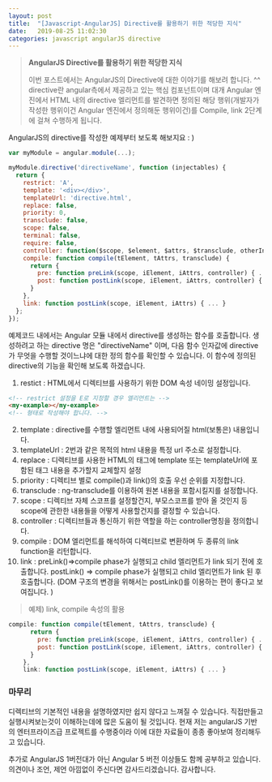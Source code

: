 ```yaml
---
layout: post
title:  "[Javascript-AngularJS] Directive를 활용하기 위한 적당한 지식"
date:   2019-08-25 11:02:30
categories: javascript angularJS directive
---
```


>  **AngularJS Directive를 활용하기 위한 적당한 지식**
>  
> 이번 포스트에서는 AngularJS의 Directive에 대한 이야기를 해보려 합니다. ^^ directive란 angular측에서 제공하고 있는 핵심 컴포넌트이며 대개 Angular 엔진에서 HTML 내의 directive 엘리먼트를 발견하면 정의된 해당 행위(개발자가 작성한 행위이건 Angular 엔진에서 정의해둔 행위이건)를 Compile, link 2단계에 걸쳐 수행하게 됩니다.

AngularJS의 directive를 작성한 예제부터 보도록 해보지요 : )
```js
var myModule = angular.module(...);  

myModule.directive('directiveName', function (injectables) {  
  return {
    restrict: 'A',
    template: '<div></div>',
    templateUrl: 'directive.html',
    replace: false,
    priority: 0,
    transclude: false,
    scope: false,
    terminal: false,
    require: false,
    controller: function($scope, $element, $attrs, $transclude, otherInjectables) { ... },
    compile: function compile(tElement, tAttrs, transclude) {
      return {
        pre: function preLink(scope, iElement, iAttrs, controller) { ... },
        post: function postLink(scope, iElement, iAttrs, controller) { ... }
      }
    },
    link: function postLink(scope, iElement, iAttrs) { ... }
  };
});
```
예제코드 내에서는 Angular 모듈 내에서 directive를 생성하는 함수를 호출합니다. 생성하려고 하는 directive 명은 "directiveName" 이며, 다음 함수 인자값에 directive가 무엇을 수행할 것이느냐에 대한 정의 함수를 확인할 수 있습니다. 이 함수에 정의된 directive의 기능을 확인해 보도록 하겠습니다.

1. restict : HTML에서 디렉티브를 사용하기 위한 DOM  속성 네이밍 설정입니다.

```html
<!-- restrict 설정을 E로 지정할 경우 엘리먼트는 -->
<my-example></my-example>
<!-- 형태로 작성해야 합니다. -->
```

2. template : directive를 수행할 엘리먼트 내에 사용되어질 html(보통은) 내용입니다.
3. templateUrl : 2번과 같은 목적의 html 내용을 특정 url 주소로 설정합니다.
4. replace : 디렉티브를 사용한 HTML의 태그에 template 또는 templateUrl에 포함된 태그 내용을 추가할지 교체할지 설정
5. priority : 디렉티브 별로 compile()과 link()의 호출 우선 순위를 지정합니다.
6. transclude : ng-transclude를 이용하여 원본 내용을 포함시킬지를 설정합니다.
7. scope : 디렉티브 자체 스코프를 설정할건지, 부모스코프를 받아 올 것인지 등 scope에 관한한 내용들을 어떻게 사용할건지를 결정할 수 있습니다.
8. controller : 디렉티브들과 통신하기 위한 역할을 하는 controller명칭을 정의합니다.
9. compile : DOM 엘리먼트를 해석하여 디렉티브로 변환하며 두 종류의 link function을 리턴합니다.
10. link  : preLink()=>compile phase가 실행되고 child 엘리먼트가 link 되기 전에 호출합니다. postLink() => compile phase가 실행되고 child 엘리먼트가 link 된 후 호출합니다. (DOM 구조의 변경을 위해서는 postLink()를 이용하는 편이 좋다고 보여집니다. )
> 예제) link, compile 속성의 활용
```js
compile: function compile(tElement, tAttrs, transclude) {  
      return {
        pre: function preLink(scope, iElement, iAttrs, controller) { ... },
        post: function postLink(scope, iElement, iAttrs, controller) { ... }
      }
    },
    link: function postLink(scope, iElement, iAttrs) { ... }  
```

### 마무리
디렉티브의 기본적인 내용을 설명하였지만 쉽지 않다고 느껴질 수 있습니다. 
직접만들고 실행시켜보는것이 이해하는데에 많은 도움이 될 것입니다.
현재 저는 angularJS 기반의 엔터프라이즈급 프로젝트를 수행중이라 이에 대한 자료들이 종종 좋아보여 정리해두고 있습니다.

추가로 AngularJS 1버전대가 아닌 Angular 5 버전 이상들도 함께 공부하고 있습니다.
의견이나 조언, 제언 아낌없이 주신다면 감사드리겠습니다.
감사합니다.
